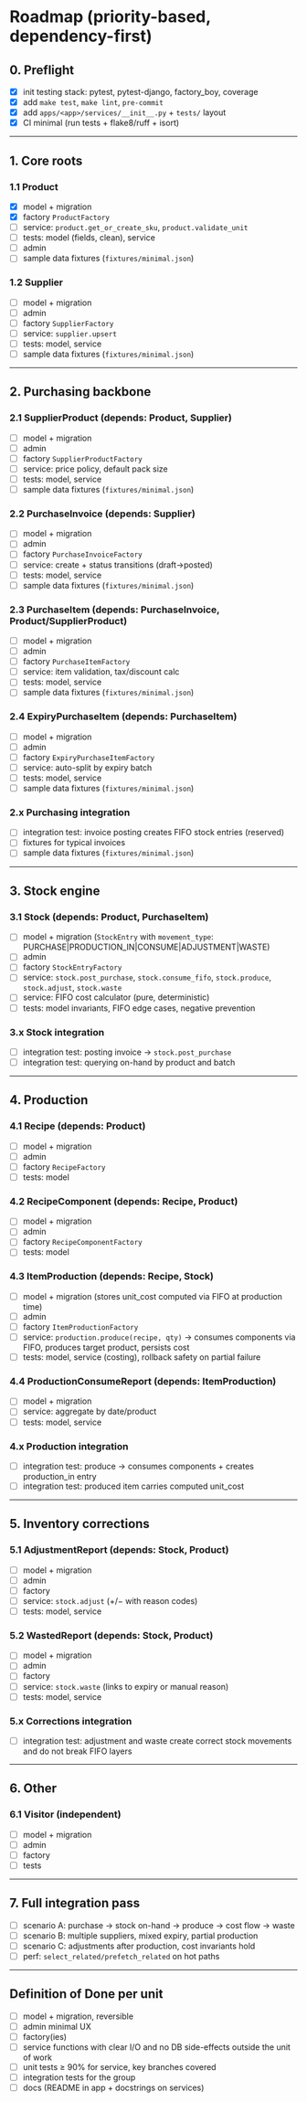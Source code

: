# Roadmap (priority-based, dependency-first)

## 0. Preflight

- [x] init testing stack: pytest, pytest-django, factory_boy, coverage
- [x] add `make test`, `make lint`, `pre-commit`
- [x] add `apps/<app>/services/__init__.py` + `tests/` layout
- [x] CI minimal (run tests + flake8/ruff + isort)

---

## 1. Core roots

### 1.1 Product

- [x] model + migration
- [x] factory `ProductFactory`
- [ ] service: `product.get_or_create_sku`, `product.validate_unit`
- [ ] tests: model (fields, clean), service
- [ ] admin
- [ ] sample data fixtures (`fixtures/minimal.json`)

### 1.2 Supplier

- [ ] model + migration
- [ ] admin
- [ ] factory `SupplierFactory`
- [ ] service: `supplier.upsert`
- [ ] tests: model, service
- [ ] sample data fixtures (`fixtures/minimal.json`)

---

## 2. Purchasing backbone

### 2.1 SupplierProduct (depends: Product, Supplier)

- [ ] model + migration
- [ ] admin
- [ ] factory `SupplierProductFactory`
- [ ] service: price policy, default pack size
- [ ] tests: model, service
- [ ] sample data fixtures (`fixtures/minimal.json`)

### 2.2 PurchaseInvoice (depends: Supplier)

- [ ] model + migration
- [ ] admin
- [ ] factory `PurchaseInvoiceFactory`
- [ ] service: create + status transitions (draft→posted)
- [ ] tests: model, service
- [ ] sample data fixtures (`fixtures/minimal.json`)

### 2.3 PurchaseItem (depends: PurchaseInvoice, Product/SupplierProduct)

- [ ] model + migration
- [ ] admin
- [ ] factory `PurchaseItemFactory`
- [ ] service: item validation, tax/discount calc
- [ ] tests: model, service
- [ ] sample data fixtures (`fixtures/minimal.json`)

### 2.4 ExpiryPurchaseItem (depends: PurchaseItem)

- [ ] model + migration
- [ ] admin
- [ ] factory `ExpiryPurchaseItemFactory`
- [ ] service: auto-split by expiry batch
- [ ] tests: model, service
- [ ] sample data fixtures (`fixtures/minimal.json`)

### 2.x Purchasing integration

- [ ] integration test: invoice posting creates FIFO stock entries (reserved)
- [ ] fixtures for typical invoices
- [ ] sample data fixtures (`fixtures/minimal.json`)

---

## 3. Stock engine

### 3.1 Stock (depends: Product, PurchaseItem)

- [ ] model + migration (`StockEntry` with `movement_type`: PURCHASE|PRODUCTION_IN|CONSUME|ADJUSTMENT|WASTE)
- [ ] admin
- [ ] factory `StockEntryFactory`
- [ ] service: `stock.post_purchase`, `stock.consume_fifo`, `stock.produce`, `stock.adjust`, `stock.waste`
- [ ] service: FIFO cost calculator (pure, deterministic)
- [ ] tests: model invariants, FIFO edge cases, negative prevention

### 3.x Stock integration

- [ ] integration test: posting invoice → `stock.post_purchase`
- [ ] integration test: querying on-hand by product and batch

---

## 4. Production

### 4.1 Recipe (depends: Product)

- [ ] model + migration
- [ ] admin
- [ ] factory `RecipeFactory`
- [ ] tests: model

### 4.2 RecipeComponent (depends: Recipe, Product)

- [ ] model + migration
- [ ] admin
- [ ] factory `RecipeComponentFactory`
- [ ] tests: model

### 4.3 ItemProduction (depends: Recipe, Stock)

- [ ] model + migration (stores unit_cost computed via FIFO at production time)
- [ ] admin
- [ ] factory `ItemProductionFactory`
- [ ] service: `production.produce(recipe, qty)` → consumes components via FIFO, produces target product, persists cost
- [ ] tests: model, service (costing), rollback safety on partial failure

### 4.4 ProductionConsumeReport (depends: ItemProduction)

- [ ] model + migration
- [ ] service: aggregate by date/product
- [ ] tests: model, service

### 4.x Production integration

- [ ] integration test: produce → consumes components + creates production_in entry
- [ ] integration test: produced item carries computed unit_cost

---

## 5. Inventory corrections

### 5.1 AdjustmentReport (depends: Stock, Product)

- [ ] model + migration
- [ ] admin
- [ ] factory
- [ ] service: `stock.adjust` (+/− with reason codes)
- [ ] tests: model, service

### 5.2 WastedReport (depends: Stock, Product)

- [ ] model + migration
- [ ] admin
- [ ] factory
- [ ] service: `stock.waste` (links to expiry or manual reason)
- [ ] tests: model, service

### 5.x Corrections integration

- [ ] integration test: adjustment and waste create correct stock movements and do not break FIFO layers

---

## 6. Other

### 6.1 Visitor (independent)

- [ ] model + migration
- [ ] admin
- [ ] factory
- [ ] tests

---

## 7. Full integration pass

- [ ] scenario A: purchase → stock on-hand → produce → cost flow → waste
- [ ] scenario B: multiple suppliers, mixed expiry, partial production
- [ ] scenario C: adjustments after production, cost invariants hold
- [ ] perf: `select_related/prefetch_related` on hot paths

---

## Definition of Done per unit

- [ ] model + migration, reversible
- [ ] admin minimal UX
- [ ] factory(ies)
- [ ] service functions with clear I/O and no DB side-effects outside the unit of work
- [ ] unit tests ≥ 90% for service, key branches covered
- [ ] integration tests for the group
- [ ] docs (README in app + docstrings on services)
